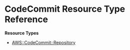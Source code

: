 # CodeCommit Resource Type Reference<a name="AWS_CodeCommit"></a>

**Resource Types**
+ [AWS::CodeCommit::Repository](aws-resource-codecommit-repository.md)